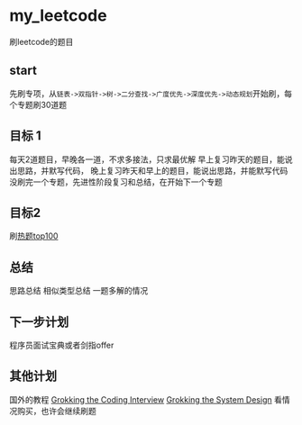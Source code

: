# my_leetcode
刷leetcode的题目

## start
先刷专项，从`链表->双指针->树->二分查找->广度优先->深度优先->动态规划`开始刷，每个专题刷30道题

## 目标 1
每天2道题目，早晚各一道，不求多接法，只求最优解
早上复习昨天的题目，能说出思路，并默写代码，
晚上复习昨天和早上的题目，能说出思路，并能默写代码
没刷完一个专题，先进性阶段复习和总结，在开始下一个专题

## 目标2
刷[热题top100](https://leetcode-cn.com/problemset/hot-100/)

## 总结

思路总结
相似类型总结
一题多解的情况

## 下一步计划
程序员面试宝典或者剑指offer

## 其他计划
国外的教程
[Grokking the Coding Interview](https://www.educative.io/courses/grokking-the-coding-interview?aff=K7qB)
[Grokking the System Design](https://www.educative.io/courses/grokking-the-system-design-interview?aff=K7qB)
看情况购买，也许会继续刷题
